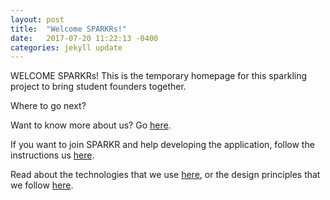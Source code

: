 ```yaml
---
layout: post
title:  "Welcome SPARKRs!"
date:   2017-07-20 11:22:13 -0400
categories: jekyll update
---
```

WELCOME SPARKRs! This is the temporary homepage for this sparkling project to bring student founders together.

Where to go next?

Want to know more about us? Go [here](/about/).

If you want to join SPARKR and help developing the application, follow the instructions us [here](/joinus/).

Read about the technologies that we use [here](/technologies/), or the design principles that we follow [here](/architecture/).

